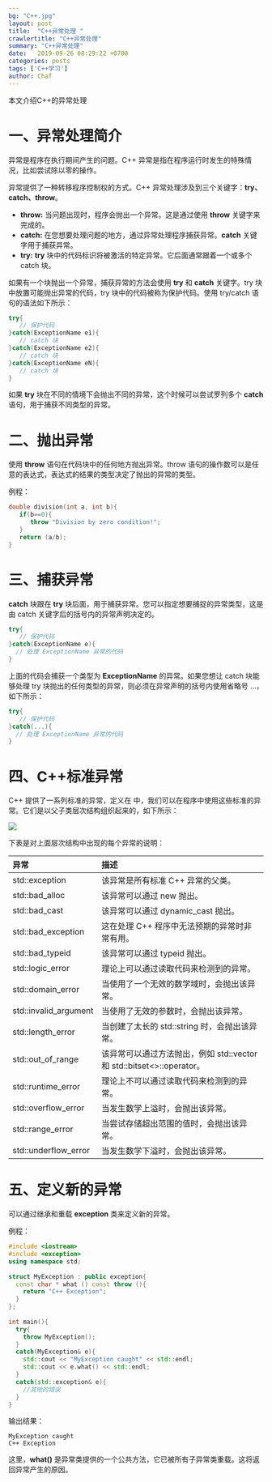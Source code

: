 ```yaml
---
bg: "C++.jpg"
layout: post
title:  "C++异常处理 "
crawlertitle: "C++异常处理"
summary: "C++异常处理"
date:   2019-09-26 08:29:22 +0700
categories: posts
tags: ['C++学习']
author: Chaf
---
```


本文介绍C++的异常处理

# 一、异常处理简介

异常是程序在执行期间产生的问题。C++ 异常是指在程序运行时发生的特殊情况，比如尝试除以零的操作。

异常提供了一种转移程序控制权的方式。C++ 异常处理涉及到三个关键字：**try、catch、throw**。

- **throw:** 当问题出现时，程序会抛出一个异常。这是通过使用 **throw** 关键字来完成的。
- **catch:** 在您想要处理问题的地方，通过异常处理程序捕获异常。**catch** 关键字用于捕获异常。
- **try:** **try** 块中的代码标识将被激活的特定异常。它后面通常跟着一个或多个 catch 块。

如果有一个块抛出一个异常，捕获异常的方法会使用 **try** 和 **catch** 关键字。try 块中放置可能抛出异常的代码，try 块中的代码被称为保护代码。使用 try/catch 语句的语法如下所示：

```c++
try{
   // 保护代码
}catch(ExceptionName e1){
   // catch 块
}catch(ExceptionName e2){
   // catch 块
}catch(ExceptionName eN){
   // catch 块
}
```

如果 **try** 块在不同的情境下会抛出不同的异常，这个时候可以尝试罗列多个 **catch** 语句，用于捕获不同类型的异常。

# 二、抛出异常

使用 **throw** 语句在代码块中的任何地方抛出异常。throw 语句的操作数可以是任意的表达式，表达式的结果的类型决定了抛出的异常的类型。

例程：

```c++
double division(int a, int b){
   if(b==0){
      throw "Division by zero condition!";
   }
   return (a/b);
}
```

# 三、捕获异常

**catch** 块跟在 **try** 块后面，用于捕获异常。您可以指定想要捕捉的异常类型，这是由 catch 关键字后的括号内的异常声明决定的。

```c++
try{
   // 保护代码
}catch(ExceptionName e){
  // 处理 ExceptionName 异常的代码
}
```

上面的代码会捕获一个类型为 **ExceptionName** 的异常。如果您想让 catch 块能够处理 try 块抛出的任何类型的异常，则必须在异常声明的括号内使用省略号 ...，如下所示：

```c++
try{
   // 保护代码
}catch(...){
  // 处理 ExceptionName 异常的代码
}
```

# 四、C++标准异常

C++ 提供了一系列标准的异常，定义在 **<exception>** 中，我们可以在程序中使用这些标准的异常。它们是以父子类层次结构组织起来的，如下所示：

![](https://www.runoob.com/wp-content/uploads/2015/05/exceptions_in_cpp.png)

下表是对上面层次结构中出现的每个异常的说明：

| 异常                  | 描述                                                         |
| :-------------------- | :----------------------------------------------------------- |
| std::exception        | 该异常是所有标准 C++ 异常的父类。                            |
| std::bad_alloc        | 该异常可以通过 new 抛出。                                    |
| std::bad_cast         | 该异常可以通过 dynamic_cast 抛出。                           |
| std::bad_exception    | 这在处理 C++ 程序中无法预期的异常时非常有用。                |
| std::bad_typeid       | 该异常可以通过 typeid 抛出。                                 |
| std::logic_error      | 理论上可以通过读取代码来检测到的异常。                       |
| std::domain_error     | 当使用了一个无效的数学域时，会抛出该异常。                   |
| std::invalid_argument | 当使用了无效的参数时，会抛出该异常。                         |
| std::length_error     | 当创建了太长的 std::string 时，会抛出该异常。                |
| std::out_of_range     | 该异常可以通过方法抛出，例如 std::vector 和 std::bitset<>::operator[]()。 |
| std::runtime_error    | 理论上不可以通过读取代码来检测到的异常。                     |
| std::overflow_error   | 当发生数学上溢时，会抛出该异常。                             |
| std::range_error      | 当尝试存储超出范围的值时，会抛出该异常。                     |
| std::underflow_error  | 当发生数学下溢时，会抛出该异常。                             |

# 五、定义新的异常

可以通过继承和重载 **exception** 类来定义新的异常。

例程：

```c++
#include <iostream>
#include <exception>
using namespace std;
 
struct MyException : public exception{
  const char * what () const throw (){
    return "C++ Exception";
  }
};
 
int main(){
  try{
    throw MyException();
  }
  catch(MyException& e){
    std::cout << "MyException caught" << std::endl;
    std::cout << e.what() << std::endl;
  }
  catch(std::exception& e){
    //其他的错误
  }
}
```

输出结果：

```
MyException caught
C++ Exception
```

这里，**what()** 是异常类提供的一个公共方法，它已被所有子异常类重载。这将返回异常产生的原因。